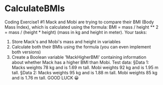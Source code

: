# CalculateBMIs

Coding Exercise1 #1
Mack and Mobi are trying to compare their BMI (Body Mass Index), which is
calculated using the formula:
BMI = mass / height ** 2 = mass / (height * height) (mass in kg
and height in meter).
Your tasks:
1. Store Mack's and Mobi's mass and height in variables
2. Calculate both their BMIs using the formula (you can even implement both
versions)
3. Create a Boolean variable 'MackHigherBMI' containing information about
whether Mack has a higher BMI than Mobi.
Test data:
§Data 1: Macks weights 78 kg and is 1.69 m tall. Mobi weights 92 kg and is 1.95
m tall.
§Data 2: Macks weights 95 kg and is 1.88 m tall. Mobi weights 85 kg and is 1.76
m tall.
GOOD LUCK 😀